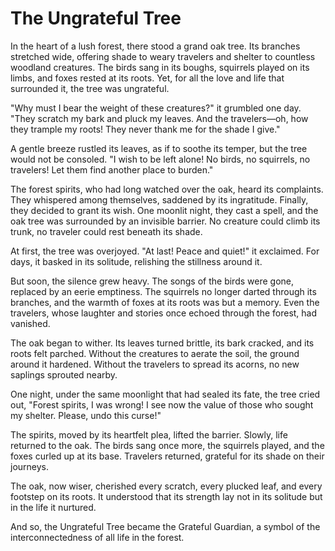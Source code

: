 # The Ungrateful Tree

In the heart of a lush forest, there stood a grand oak tree. Its branches stretched wide, offering shade to weary travelers and shelter to countless woodland creatures. The birds sang in its boughs, squirrels played on its limbs, and foxes rested at its roots. Yet, for all the love and life that surrounded it, the tree was ungrateful.

"Why must I bear the weight of these creatures?" it grumbled one day. "They scratch my bark and pluck my leaves. And the travelers—oh, how they trample my roots! They never thank me for the shade I give."

A gentle breeze rustled its leaves, as if to soothe its temper, but the tree would not be consoled. "I wish to be left alone! No birds, no squirrels, no travelers! Let them find another place to burden."

The forest spirits, who had long watched over the oak, heard its complaints. They whispered among themselves, saddened by its ingratitude. Finally, they decided to grant its wish. One moonlit night, they cast a spell, and the oak tree was surrounded by an invisible barrier. No creature could climb its trunk, no traveler could rest beneath its shade.

At first, the tree was overjoyed. "At last! Peace and quiet!" it exclaimed. For days, it basked in its solitude, relishing the stillness around it.

But soon, the silence grew heavy. The songs of the birds were gone, replaced by an eerie emptiness. The squirrels no longer darted through its branches, and the warmth of foxes at its roots was but a memory. Even the travelers, whose laughter and stories once echoed through the forest, had vanished.

The oak began to wither. Its leaves turned brittle, its bark cracked, and its roots felt parched. Without the creatures to aerate the soil, the ground around it hardened. Without the travelers to spread its acorns, no new saplings sprouted nearby.

One night, under the same moonlight that had sealed its fate, the tree cried out, "Forest spirits, I was wrong! I see now the value of those who sought my shelter. Please, undo this curse!"

The spirits, moved by its heartfelt plea, lifted the barrier. Slowly, life returned to the oak. The birds sang once more, the squirrels played, and the foxes curled up at its base. Travelers returned, grateful for its shade on their journeys.

The oak, now wiser, cherished every scratch, every plucked leaf, and every footstep on its roots. It understood that its strength lay not in its solitude but in the life it nurtured.

And so, the Ungrateful Tree became the Grateful Guardian, a symbol of the interconnectedness of all life in the forest.
